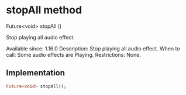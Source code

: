 


# stopAll method








Future&lt;void> stopAll
()





<p>Stop playing all audio effect.</p>
<p>Available since: 1.16.0
Description: Stop playing all audio effect.
When to call: Some audio effects are Playing.
Restrictions: None.</p>



## Implementation

```dart
Future<void> stopAll();
```







